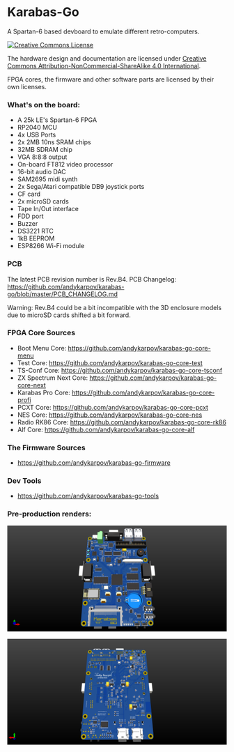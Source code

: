 # Karabas-Go

A Spartan-6 based devboard to emulate different retro-computers.

[![Creative Commons License](https://i.creativecommons.org/l/by-nc-sa/4.0/88x31.png)](http://creativecommons.org/licenses/by-nc-sa/4.0/)

The hardware design and documentation are licensed under [Creative Commons Attribution-NonCommercial-ShareAlike 4.0 International](http://creativecommons.org/licenses/by-nc-sa/4.0/).

FPGA cores, the firmware and other software parts are licensed by their own licenses.

### What's on the board:

- A 25k LE's Spartan-6 FPGA
- RP2040 MCU
- 4x USB Ports
- 2x 2MB 10ns SRAM chips
- 32MB SDRAM chip
- VGA 8:8:8 output
- On-board FT812 video processor
- 16-bit audio DAC
- SAM2695 midi synth
- 2x Sega/Atari compatible DB9 joystick ports
- CF card
- 2x microSD cards
- Tape In/Out interface
- FDD port
- Buzzer
- DS3221 RTC
- 1kB EEPROM
- ESP8266 Wi-Fi module

### PCB 

The latest PCB revision number is Rev.B4.
PCB Changelog: https://github.com/andykarpov/karabas-go/blob/master/PCB_CHANGELOG.md

Warning: Rev.B4 could be a bit incompatible with the 3D enclosure models due to microSD cards shifted a bit forward.

### FPGA Core Sources

- Boot Menu Core: https://github.com/andykarpov/karabas-go-core-menu
- Test Core: https://github.com/andykarpov/karabas-go-core-test
- TS-Conf Core: https://github.com/andykarpov/karabas-go-core-tsconf
- ZX Spectrum Next Core: https://github.com/andykarpov/karabas-go-core-next
- Karabas Pro Core: https://github.com/andykarpov/karabas-go-core-profi
- PCXT Core: https://github.com/andykarpov/karabas-go-core-pcxt
- NES Core: https://github.com/andykarpov/karabas-go-core-nes
- Radio RK86 Core: https://github.com/andykarpov/karabas-go-core-rk86
- Alf Core: https://github.com/andykarpov/karabas-go-core-alf

### The Firmware Sources

- https://github.com/andykarpov/karabas-go-firmware

### Dev Tools

- https://github.com/andykarpov/karabas-go-tools

### Pre-production renders:

![image](https://github.com/andykarpov/karabas-go/blob/master/docs/karabas-go-top.png?raw=true)

![image](https://github.com/andykarpov/karabas-go/blob/master/docs/karabas-go-bot.png?raw=true)
